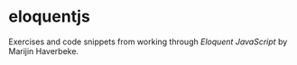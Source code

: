 # eloquentjs
Exercises and code snippets from working through _Eloquent JavaScript_ by Marijin Haverbeke.
